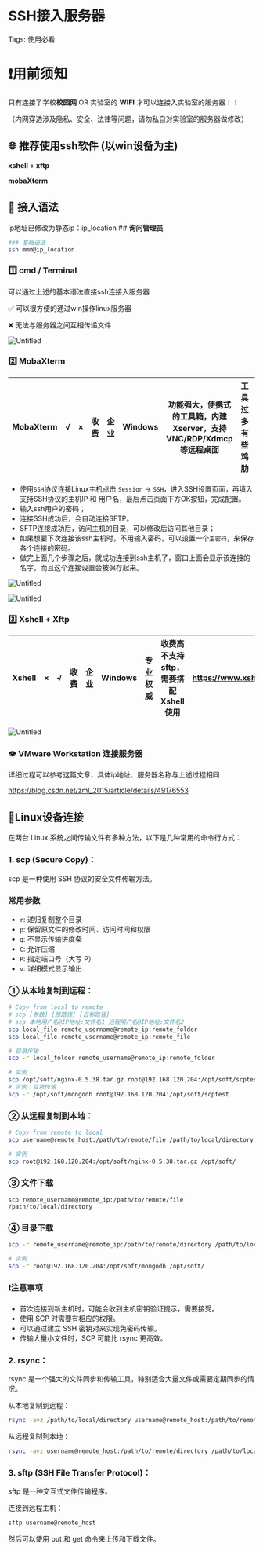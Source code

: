 # SSH接入服务器

Tags: 使用必看

# ❗用前须知

只有连接了学校**校园网** OR 实验室的 **WIFI** 才可以连接入实验室的服务器！！

（内网穿透涉及隐私、安全、法律等问题，请勿私自对实验室的服务器做修改）

## 🌐 推荐使用ssh软件 (以win设备为主)

**xshell + xftp**

**mobaXterm**

## 🧾 接入语法

ip地址已修改为静态ip：ip_location  ## **询问管理员**

```bash
### 基础语法 
ssh mmm@ip_location
```

### 1️⃣ cmd / Terminal

可以通过上述的基本语法直接ssh连接入服务器

✅ 可以很方便的通过win操作linux服务器

❌ 无法与服务器之间互相传递文件

![Untitled](Untitled.png)

### 2️⃣ MobaXterm

| MobaXterm | √ | × | 收费 | 企业 | Windows | 功能强大，便携式的工具箱，内建Xserver，支持VNC/RDP/Xdmcp等远程桌面 | 工具过多有些鸡肋 | https://mobaxterm.mobatek.net |
| --- | --- | --- | --- | --- | --- | --- | --- | --- |
- 使用`SSH`协议连接Linux主机点击 `Session` -> `SSH`，进入SSH设置页面，再填入支持SSH协议的主机IP 和 用户名，最后点击页面下方OK按钮，完成配置。
- 输入ssh用户的密码；
- 连接SSH成功后，会自动连接SFTP。
- SFTP连接成功后，访问主机的目录，可以修改后访问其他目录；
- 如果想要下次连接该ssh主机时，不用输入密码，可以设置一个`主密码`，来保存各个连接的密码。
- 做完上面几个步骤之后，就成功连接到ssh主机了，窗口上面会显示该连接的名字，而且这个连接设置会被保存起来。

![Untitled](Untitled%201.png)

![Untitled](Untitled%202.png)

### 3️⃣ Xshell + Xftp

| Xshell | × | √ | 收费 | 企业 | Windows | 专业权威 | 收费高不支持sftp，需要搭配Xshell使用 | https://www.xshellcn.com |
| --- | --- | --- | --- | --- | --- | --- | --- | --- |

![Untitled](Untitled%203.png)

### 👁️ VMware Workstation 连接服务器

详细过程可以参考这篇文章，具体ip地址、服务器名称与上述过程相同

https://blog.csdn.net/zml_2015/article/details/49176553

## 🛜Linux设备连接

在两台 Linux 系统之间传输文件有多种方法，以下是几种常用的命令行方式：

### 1. scp (Secure Copy)：

scp 是一种使用 SSH 协议的安全文件传输方法。

### **常用参数**

- `r`: 递归复制整个目录
- `p`: 保留原文件的修改时间、访问时间和权限
- `q`: 不显示传输进度条
- `C`: 允许压缩
- `P`: 指定端口号（大写 P）
- `v`: 详细模式显示输出

### ① 从本地复制到远程：

```bash
# Copy from local to remote
# scp [参数] [原路径] [目标路径]
# scp 本地用户名@IP地址:文件名1 远程用户名@IP地址:文件名2
scp local_file remote_username@remote_ip:remote_folder
scp local_file remote_username@remote_ip:remote_file

# 目录传输
scp -r local_folder remote_username@remote_ip:remote_folder

# 实例
scp /opt/soft/nginx-0.5.38.tar.gz root@192.168.120.204:/opt/soft/scptest
# 实例：目录传输
scp -r /opt/soft/mongodb root@192.168.120.204:/opt/soft/scptest

```

### ② 从远程复制到本地：

```bash
# Copy from remote to local
scp username@remote_host:/path/to/remote/file /path/to/local/directory

# 实例
scp root@192.168.120.204:/opt/soft/nginx-0.5.38.tar.gz /opt/soft/
```

### ③ 文件下载

```
scp remote_username@remote_ip:/path/to/remote/file /path/to/local/directory

```

### ④ 目录下载

```bash
scp -r remote_username@remote_ip:/path/to/remote/directory /path/to/local/directory

# 实例
scp -r root@192.168.120.204:/opt/soft/mongodb /opt/soft/
```

### ❗注意事项

- 首次连接到新主机时，可能会收到主机密钥验证提示，需要接受。
- 使用 SCP 时需要有相应的权限。
- 可以通过建立 SSH 密钥对来实现免密码传输。
- 传输大量小文件时，SCP 可能比 rsync 更高效。

### 2. rsync：

rsync 是一个强大的文件同步和传输工具，特别适合大量文件或需要定期同步的情况。

从本地复制到远程：

```bash
rsync -avz /path/to/local/directory username@remote_host:/path/to/remote/directory
```

从远程复制到本地：

```bash
rsync -avz username@remote_host:/path/to/remote/directory /path/to/local/directory
```

### 3. sftp (SSH File Transfer Protocol)：

sftp 是一种交互式文件传输程序。

连接到远程主机：

```bash
sftp username@remote_host
```

然后可以使用 put 和 get 命令来上传和下载文件。